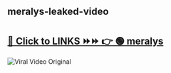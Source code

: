 
 ## meralys-leaked-video 

# <h2><a href="https://clipsfans.com/meralys&ref=git">🔗 Click to LINKS ⏩⏩ 👉 🟢 meralys </a></h2>

<a href="https://clipsfans.com/meralys&ref=git" rel="nofollow" data-target="animated-image.originalLink"><img src="https://i.ibb.co.com/xMMVF88/686577567.gif" alt="Viral Video Original" style="max-width: 100%; display: inline-block;" data-target="animated-image.originalImage"></a>
